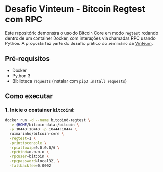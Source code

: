 # Desafio Vinteum - Bitcoin Regtest com RPC

Este repositório demonstra o uso do Bitcoin Core em modo `regtest` rodando dentro de um container Docker, com interações via 
chamadas RPC usando Python. A proposta faz parte do desafio prático do seminário da [Vinteum](https://vinteum.org/).

## Pré-requisitos

- Docker
- Python 3
- Biblioteca `requests` (instalar com `pip3 install requests`)

## Como executar

### 1. Inicie o container `bitcoind`:

```bash
docker run -d --name bitcoind-regtest \
  -v $HOME/bitcoin-data:/bitcoin \
  -p 18443:18443 -p 18444:18444 \
  ruimarinho/bitcoin-core \
  -regtest=1 \
  -printtoconsole \
  -rpcallowip=0.0.0.0/0 \
  -rpcbind=0.0.0.0 \
  -rpcuser=bitcoin \
  -rpcpassword=local321 \
  -fallbackfee=0.0002
